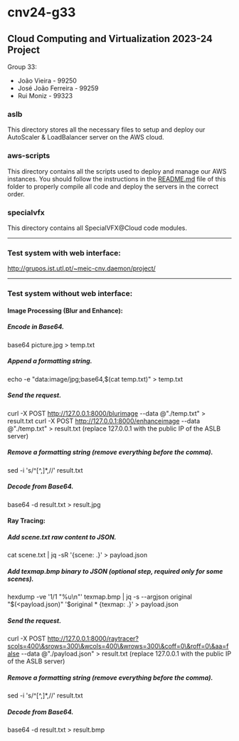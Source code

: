 # cnv24-g33

## Cloud Computing and Virtualization 2023-24 Project

Group 33:

- João Vieira - 99250
- José João Ferreira - 99259
- Rui Moniz - 99323

### aslb

This directory stores all the necessary files to setup and deploy our AutoScaler & LoadBalancer server on the AWS cloud.

### aws-scripts

This directory contains all the scripts used to deploy and manage our AWS instances.
You should follow the instructions in the [README.md](aws-scripts/README.md) file of this folder to properly compile all code and deploy the servers in the correct order.

### specialvfx

This directory contains all SpecialVFX@Cloud code modules.

---

### Test system with web interface:

http://grupos.ist.utl.pt/~meic-cnv.daemon/project/

---

### Test system without web interface:

#### Image Processing (Blur and Enhance):

##### Encode in Base64.

base64 picture.jpg > temp.txt

##### Append a formatting string.

echo -e "data:image/jpg;base64,$(cat temp.txt)" > temp.txt

##### Send the request.

curl -X POST http://127.0.0.1:8000/blurimage --data @"./temp.txt" > result.txt
curl -X POST http://127.0.0.1:8000/enhanceimage --data @"./temp.txt" > result.txt
(replace 127.0.0.1 with the public IP of the ASLB server)

##### Remove a formatting string (remove everything before the comma).

sed -i 's/^[^,]\*,//' result.txt

##### Decode from Base64.

base64 -d result.txt > result.jpg

#### Ray Tracing:

##### Add scene.txt raw content to JSON.

cat scene.txt | jq -sR '{scene: .}' > payload.json

##### Add texmap.bmp binary to JSON (optional step, required only for some scenes).

hexdump -ve '1/1 "%u\n"' texmap.bmp | jq -s --argjson original "$(<payload.json)" '$original \* {texmap: .}' > payload.json

##### Send the request.

curl -X POST http://127.0.0.1:8000/raytracer?scols=400\&srows=300\&wcols=400\&wrows=300\&coff=0\&roff=0\&aa=false --data @"./payload.json" > result.txt
(replace 127.0.0.1 with the public IP of the ASLB server)

##### Remove a formatting string (remove everything before the comma).

sed -i 's/^[^,]\*,//' result.txt

##### Decode from Base64.

base64 -d result.txt > result.bmp
